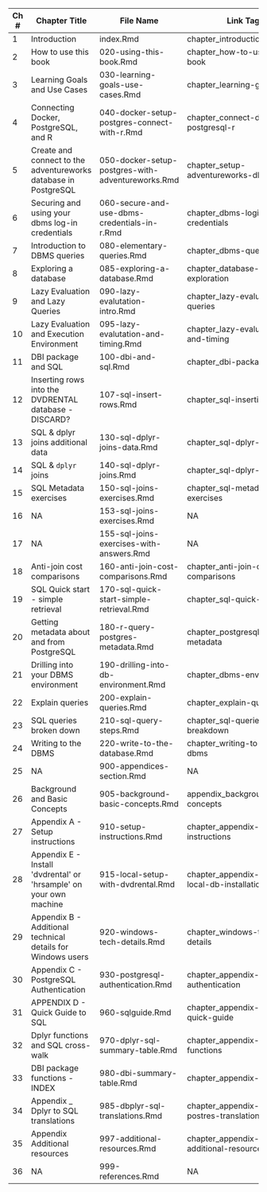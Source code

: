 |Ch # | Chapter Title | File Name | Link Tag|
|----|---------------------|---------------------|---------|
|1|Introduction|index.Rmd|chapter_introduction|
|2|How to use this book |020-using-this-book.Rmd|chapter_how-to-use-this-book|
|3|Learning Goals and Use Cases |030-learning-goals-use-cases.Rmd|chapter_learning-goals|
|4|Connecting Docker, PostgreSQL, and R |040-docker-setup-postgres-connect-with-r.Rmd|chapter_connect-docker-postgresql-r|
|5|Create and connect to the adventureworks database in PostgreSQL|050-docker-setup-postgres-with-adventureworks.Rmd|chapter_setup-adventureworks-db|
|6|Securing and using your dbms log-in credentials |060-secure-and-use-dbms-credentials-in-r.Rmd|chapter_dbms-login-credentials|
|7|Introduction to DBMS queries |080-elementary-queries.Rmd|chapter_dbms-queries-intro|
|8|Exploring a database |085-exploring-a-database.Rmd|chapter_database-exploration|
|9|Lazy Evaluation and Lazy Queries |090-lazy-evalutation-intro.Rmd|chapter_lazy-evaluation-queries|
|10|Lazy Evaluation and Execution Environment |095-lazy-evalutation-and-timing.Rmd|chapter_lazy-evaluation-and-timing|
|11|DBI package and SQL |100-dbi-and-sql.Rmd|chapter_dbi-package-sql|
|12|Inserting rows into the DVDRENTAL database - DISCARD? |107-sql-insert-rows.Rmd|chapter_sql-inserting-rows|
|13|SQL & dplyr joins additional data |130-sql-dplyr-joins-data.Rmd|chapter_sql-dplyr-data|
|14|SQL & `dplyr` joins |140-sql-dplyr-joins.Rmd|chapter_sql-dplyr-joins|
|15|SQL Metadata exercises |150-sql-joins-exercises.Rmd|chapter_sql-metadata-exercises|
|16|NA|153-sql-joins-exercises.Rmd|NA|
|17|NA|155-sql-joins-exercises-with-answers.Rmd|NA|
|18|Anti-join cost comparisons |160-anti-join-cost-comparisons.Rmd|chapter_anti-join-cost-comparisons|
|19|SQL Quick start - simple retrieval |170-sql-quick-start-simple-retrieval.Rmd|chapter_sql-quick-start|
|20|Getting metadata about and from PostgreSQL |180-r-query-postgres-metadata.Rmd|chapter_postgresql-metadata|
|21|Drilling into your DBMS environment |190-drilling-into-db-environment.Rmd|chapter_dbms-environment|
|22|Explain queries |200-explain-queries.Rmd|chapter_explain-queries|
|23|SQL queries broken down |210-sql-query-steps.Rmd|chapter_sql-queries-breakdown|
|24|Writing to the DBMS |220-write-to-the-database.Rmd|chapter_writing-to-the-dbms|
|25|NA|900-appendices-section.Rmd|NA|
|26|Background and Basic Concepts|905-background-basic-concepts.Rmd|appendix_background_basic-concepts|
|27|Appendix A - Setup instructions|910-setup-instructions.Rmd|chapter_appendix-setup-instructions|
|28|Appendix E - Install 'dvdrental' or 'hrsample' on your own machine |915-local-setup-with-dvdrental.Rmd|chapter_appendix-postgres-local-db-installation|
|29|Appendix B - Additional technical details for Windows users |920-windows-tech-details.Rmd|chapter_windows-tech-details|
|30|Appendix C - PostgreSQL Authentication |930-postgresql-authentication.Rmd|chapter_appendix-postresql-authentication|
|31|APPENDIX D - Quick Guide to SQL |960-sqlguide.Rmd|chapter_appendix-sql-quick-guide|
|32|Dplyr functions and SQL cross-walk |970-dplyr-sql-summary-table.Rmd|chapter_appendix-dplyr-functions|
|33|DBI package functions - INDEX |980-dbi-summary-table.Rmd|chapter_appendix-dbi-index|
|34|Appendix _ Dplyr to SQL translations |985-dbplyr-sql-translations.Rmd|chapter_appendix-dplyr-to-postres-translation|
|35|Appendix Additional resources |997-additional-resources.Rmd|chapter_appendix-additional-resources|
|36|NA|999-references.Rmd|NA|
